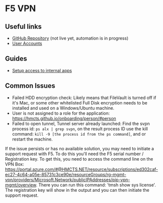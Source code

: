 # F5 VPN

## Useful links

- [GitHub Repository](https://github.com/hmcts/azure-vpn-f5) (not live yet, automation is in progress)
- [User Accounts](accounts.md)

## Guides

- [Setup access to internal apps](VPN-routing-config.md)


## Common Issues

- Failed HDD encryption check: Likely means that FileVault is turned off if it's Mac, or some other whitelisted Full Disk encryption needs to be installed and used on a Windows/Ubuntu machine.
- User is not assigned to a role for the application: https://hmcts.github.io/onboarding/person/#person
- Failed to open tunnel, Tunnel server already launched: Find the svpn process id: `ps alx | grep svpn`, on the result process ID use the kill command: `kill -9 [the process id from the ps command]`, and or restart the machine.

If the issue persists or has no available solution, you may need to initiate a support request with F5. To do this you'll need the F5 serial number / Registration key.  To get this, you need to access the command line on the VPN Box: https://portal.azure.com/#@HMCTS.NET/resource/subscriptions/ed302caf-ec27-4c64-a05e-85731c3ce90e/resourceGroups/rg-mgmt-vpn/providers/Microsoft.Network/publicIPAddresses/pip-vpn-mgmt/overview. There you can run this command: 'tmsh show sys license'. The registration key will show in the output and you can then initiate the support request.
